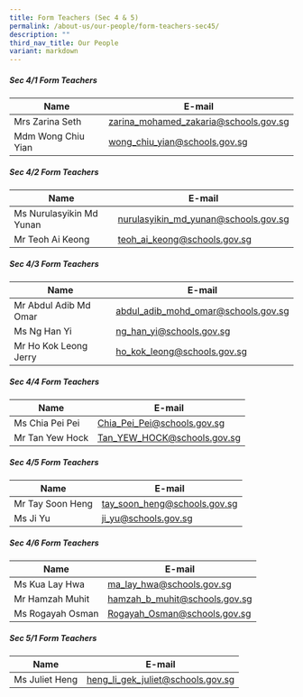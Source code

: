 ```yaml
---
title: Form Teachers (Sec 4 & 5)
permalink: /about-us/our-people/form-teachers-sec45/
description: ""
third_nav_title: Our People
variant: markdown
---
```

##### Sec 4/1 Form Teachers 

| Name | E-mail |
| -------- | -------- |
| Mrs Zarina Seth    | [zarina_mohamed_zakaria@schools.gov.sg](mailto:zarina_mohamed_zakaria@schools.gov.sg)     |
| Mdm Wong Chiu Yian     | [wong_chiu_yian@schools.gov.sg](mailto:wong_chiu_yian@schools.gov.sg)     |


##### Sec 4/2 Form Teachers 

| Name | E-mail |
| -------- | -------- |
| Ms Nurulasyikin Md Yunan     | [nurulasyikin_md_yunan@schools.gov.sg](mailto:nurulasyikin_md_yunan@schools.gov.sg)     |
| Mr Teoh Ai Keong     | [teoh_ai_keong@schools.gov.sg](mailto:teoh_ai_keong@schools.gov.sg)     |


##### Sec 4/3 Form Teachers 

| Name | E-mail |
| -------- | -------- |
| Mr Abdul Adib Md Omar    | [abdul_adib_mohd_omar@schools.gov.sg](mailto:abdul_adib_mohd_omar@schools.gov.sg)     |
| Ms Ng Han Yi     | [ng_han_yi@schools.gov.sg](mailto:ng_han_yi@schools.gov.sg)     |
| Mr Ho Kok Leong Jerry     | [ho_kok_leong@schools.gov.sg](mailto:ho_kok_leong@schools.gov.sg)     |


##### Sec 4/4 Form Teachers 

| Name | E-mail |
| -------- | -------- |
| Ms Chia Pei Pei     | [Chia_Pei_Pei@schools.gov.sg](mailto:Chia_Pei_Pei@schools.gov.sg)     |
| Mr Tan Yew Hock     | [Tan_YEW_HOCK@schools.gov.sg](mailto:Tan_YEW_HOCK@schools.gov.sg)     |


##### Sec 4/5 Form Teachers 

| Name | E-mail |
| -------- | -------- |
| Mr Tay Soon Heng     | [tay_soon_heng@schools.gov.sg](mailto:tay_soon_heng@schools.gov.sg)     |
| Ms Ji Yu     | [ji_yu@schools.gov.sg](mailto:ji_yu@schools.gov.sg)     |



##### Sec 4/6 Form Teachers 

| Name | E-mail |
| -------- | -------- |
| Ms Kua Lay Hwa     | [ma_lay_hwa@schools.gov.sg](mailto:ma_lay_hwa@schools.gov.sg)     |
| Mr Hamzah Muhit     | [hamzah_b_muhit@schools.gov.sg](mailto:hamzah_b_muhit@schools.gov.sg)     |
| Ms Rogayah Osman     | [Rogayah_Osman@schools.gov.sg](mailto:Rogayah_Osman@schools.gov.sg)     |


##### Sec 5/1 Form Teachers 

| Name | E-mail |
| -------- | -------- |
| Ms Juliet Heng     | [heng_li_gek_juliet@schools.gov.sg](mailto:heng_li_gek_juliet@schools.gov.sg)     |